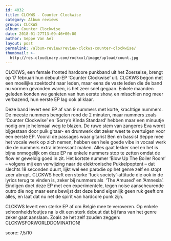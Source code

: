 ```yaml
---
id: 4032
title: CLCKWS - Counter Clockwise
category: Album reviews
groups: CLCKWS
album: Counter Clockwise
date: 2018-01-27T13:09:46+00:00
author: Seppe Van Ael
layout: post
permalink: /album-review/review-clckws-counter-clockwise/
thumbnail: >-
  http://res.cloudinary.com/rockxxl/image/upload/count.jpg
---
```

CLCKWS, een female fronted hardcore punkband uit het Zoerselse, brengt op 17 februari hun debuut-EP ‘Counter Clockwise’ uit. CLCKWS begon met een moeilijke zoektocht naar leden, maar eens de vaste leden die de band nu vormen gevonden waren, is het zeer snel gegaan. Enkele maanden geleden konden we genieten van hun eerste show, en misschien nog meer verbazend, hun eerste EP lag ook al klaar.

Deze band levert een EP af van 9 nummers met korte, krachtige nummers. De meeste nummers bengelen rond de 2 minuten, maar nummers zoals ‘Counter Clockwise’ en ‘Sorry’s Kinda Standard’ hebben maar een minuutje nodig om je helemaal weg te blazen. De ruwe stem van zangeres Eva wordt bijgestaan door puik gitaar- en drumwerk dat zeker weet te overtuigen voor een eerste EP. Vooral de passages waar gitarist Ben en bassist Seppe mee het vocale werk op zich nemen, hebben een hele goede vibe in vocaal werk die de nummers extra interessant maken. Alles gaat lekker snel en het is bijna onmogelijk om deze EP na enkele nummers stop te zetten omdat de flow er geweldig goed in zit. Het kortste nummer ‘Blow Up The Boiler Room’ – volgens mij een verwijzing naar de elektronische Pukkelpoptent – dat slechts 18 seconden duurt, lijkt wel een parodie op het genre zelf en stopt zeer abrupt. CLCKWS heeft een sterke ‘fuck society’-attitude die ook in de lyrics terug te vinden is, zeker bij nummers als  ‘The Amused’ en ‘Amnesia’. Eindigen doet deze EP met een experimentele, tegen noise aanscheurende outro die nog maar eens bewijst dat deze band eigenlijk geen ruk geeft om alles, en laat dat nu net de spirit van hardcore punk zijn.

CLCKWS levert een sterke EP af om België mee te veroveren. Op enkele schoonheidsfoutjes na is dit een sterk debuut dat bij fans van het genre zeker gaat aanslaan. Zoals ze het zelf zouden zeggen: CLCKWSFORWORLDDOMINATION!

score: 7,5/10

